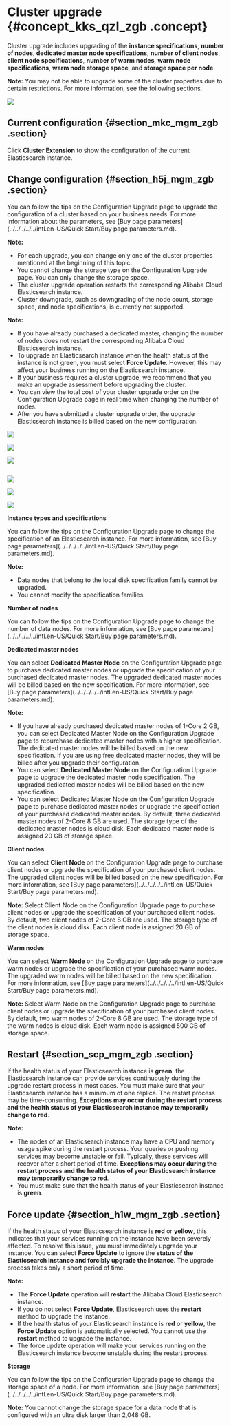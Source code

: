 # Cluster upgrade {#concept_kks_qzl_zgb .concept}

Cluster upgrade includes upgrading of the **instance specifications**, **number of nodes**, **dedicated master node specifications**, **number of client nodes**, **client node specifications**, **number of warm nodes**, **warm node specifications**, **warm node storage space**, and **storage space per node**.

**Note:** You may not be able to upgrade some of the cluster properties due to certain restrictions. For more information, see the following sections.

![](http://static-aliyun-doc.oss-cn-hangzhou.aliyuncs.com/assets/img/134290/155350340240023_en-US.png)

## Current configuration {#section_mkc_mgm_zgb .section}

Click **Cluster Extension** to show the configuration of the current Elasticsearch instance.

## Change configuration {#section_h5j_mgm_zgb .section}

You can follow the tips on the Configuration Upgrade page to upgrade the configuration of a cluster based on your business needs. For more information about the parameters, see [Buy page parameters](../../../../../intl.en-US/Quick Start/Buy page parameters.md).

**Note:** 

-   For each upgrade, you can change only one of the cluster properties mentioned at the beginning of this topic.
-   You cannot change the storage type on the Configuration Upgrade page. You can only change the storage space.
-   The cluster upgrade operation restarts the corresponding Alibaba Cloud Elasticsearch instance.
-   Cluster downgrade, such as downgrading of the node count, storage space, and node specifications, is currently not supported.

**Note:** 

-   If you have already purchased a dedicated master, changing the number of nodes does not restart the corresponding Alibaba Cloud Elasticsearch instance.
-   To upgrade an Elasticsearch instance when the health status of the instance is not green, you must select **Force Update**. However, this may affect your business running on the Elasticsearch instance.
-   If your business requires a cluster upgrade, we recommend that you make an upgrade assessment before upgrading the cluster.
-   You can view the total cost of your cluster upgrade order on the Configuration Upgrade page in real time when changing the number of nodes.
-   After you have submitted a cluster upgrade order, the upgrade Elasticsearch instance is billed based on the new configuration.

![](http://static-aliyun-doc.oss-cn-hangzhou.aliyuncs.com/assets/img/134290/155350340240025_en-US.png)

![](http://static-aliyun-doc.oss-cn-hangzhou.aliyuncs.com/assets/img/134290/155350340240026_en-US.png)

![](http://static-aliyun-doc.oss-cn-hangzhou.aliyuncs.com/assets/img/134290/155350340240027_en-US.png)

![]()

![](http://static-aliyun-doc.oss-cn-hangzhou.aliyuncs.com/assets/img/134290/155350340240029_en-US.png)

![](http://static-aliyun-doc.oss-cn-hangzhou.aliyuncs.com/assets/img/134290/155350340240031_en-US.png)

![](http://static-aliyun-doc.oss-cn-hangzhou.aliyuncs.com/assets/img/134290/155350340240032_en-US.png)

**Instance types and specifications**

You can follow the tips on the Configuration Upgrade page to change the specification of an Elasticsearch instance. For more information, see [Buy page parameters](../../../../../intl.en-US/Quick Start/Buy page parameters.md).

**Note:** 

-   Data nodes that belong to the local disk specification family cannot be upgraded.
-   You cannot modify the specification families.

**Number of nodes**

You can follow the tips on the Configuration Upgrade page to change the number of data nodes. For more information, see [Buy page parameters](../../../../../intl.en-US/Quick Start/Buy page parameters.md).

**Dedicated master nodes**

You can select **Dedicated Master Node** on the Configuration Upgrade page to purchase dedicated master nodes or upgrade the specification of your purchased dedicated master nodes. The upgraded dedicated master nodes will be billed based on the new specification. For more information, see [Buy page parameters](../../../../../intl.en-US/Quick Start/Buy page parameters.md).

**Note:** 

-   If you have already purchased dedicated master nodes of 1-Core 2 GB, you can select Dedicated Master Node on the Configuration Upgrade page to repurchase dedicated master nodes with a higher specification. The dedicated master nodes will be billed based on the new specification. If you are using free dedicated master nodes, they will be billed after you upgrade their configuration.
-   You can select **Dedicated Master Node** on the Configuration Upgrade page to upgrade the dedicated master node specification. The upgraded dedicated master nodes will be billed based on the new specification.
-   You can select Dedicated Master Node on the Configuration Upgrade page to purchase dedicated master nodes or upgrade the specification of your purchased dedicated master nodes. By default, three dedicated master nodes of 2-Core 8 GB are used. The storage type of the dedicated master nodes is cloud disk. Each dedicated master node is assigned 20 GB of storage space.

**Client nodes**

You can select **Client Node** on the Configuration Upgrade page to purchase client nodes or upgrade the specification of your purchased client nodes. The upgraded client nodes will be billed based on the new specification. For more information, see [Buy page parameters](../../../../../intl.en-US/Quick Start/Buy page parameters.md).

**Note:** Select Client Node on the Configuration Upgrade page to purchase client nodes or upgrade the specification of your purchased client nodes. By default, two client nodes of 2-Core 8 GB are used. The storage type of the client nodes is cloud disk. Each client node is assigned 20 GB of storage space.

**Warm nodes**

You can select **Warm Node** on the Configuration Upgrade page to purchase warm nodes or upgrade the specification of your purchased warm nodes. The upgraded warm nodes will be billed based on the new specification. For more information, see [Buy page parameters](../../../../../intl.en-US/Quick Start/Buy page parameters.md).

**Note:** Select Warm Node on the Configuration Upgrade page to purchase client nodes or upgrade the specification of your purchased client nodes. By default, two warm nodes of 2-Core 8 GB are used. The storage type of the warm nodes is cloud disk. Each warm node is assigned 500 GB of storage space.

## Restart {#section_scp_mgm_zgb .section}

If the health status of your Elasticsearch instance is **green**, the Elasticsearch instance can provide services continuously during the upgrade restart process in most cases. You must make sure that your Elasticsearch instance has a minimum of one replica. The restart process may be time-consuming. **Exceptions may occur during the restart process and the health status of your Elasticsearch instance may temporarily change to red**.

**Note:** 

-   The nodes of an Elasticsearch instance may have a CPU and memory usage spike during the restart process. Your queries or pushing services may become unstable or fail. Typically, these services will recover after a short period of time. **Exceptions may occur during the restart process and the health status of your Elasticsearch instance may temporarily change to red**.
-   You must make sure that the health status of your Elasticsearch instance is **green**.

## Force update {#section_h1w_mgm_zgb .section}

If the health status of your Elasticsearch instance is **red** or **yellow**, this indicates that your services running on the instance have been severely affected. To resolve this issue, you must immediately upgrade your instance. You can select **Force Update** to ignore the **status of the Elasticsearch instance and forcibly upgrade the instance**. The upgrade process takes only a short period of time.

**Note:** 

-   The **Force Update** operation will **restart** the Alibaba Cloud Elasticsearch instance.
-   If you do not select **Force Update**, Elasticsearch uses the **restart** method to upgrade the instance.
-   If the health status of your Elasticsearch instance is **red** or **yellow**, the **Force Update** option is automatically selected. You cannot use the **restart** method to upgrade the instance.
-   The force update operation will make your services running on the Elasticsearch instance become unstable during the restart process.

**Storage**

You can follow the tips on the Configuration Upgrade page to change the storage space of a node. For more information, see [Buy page parameters](../../../../../intl.en-US/Quick Start/Buy page parameters.md).

**Note:** You cannot change the storage space for a data node that is configured with an ultra disk larger than 2,048 GB.

